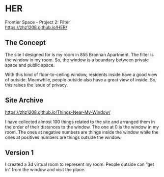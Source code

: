 # HER
Frontier Space - Project 2: Filter
<br>https://zhz1208.github.io/HER/

## The Concept
The site I designed for is my room in 855 Brannan Apartment. The filter is the window in my room. So, the window is a boundary between private space and public space.

With this kind of floor-to-ceiling window, residents inside have a good view of outside. Meanwhile, people outside also have a great view of inside. So, this raises the issue of privacy. 

## Site Archive
https://zhz1208.github.io/Things-Near-My-Window/

I have collected almost 100 things related to the site and arranged them in the order of their distances to the window. The one at 0 is the window in my room. The ones at negative numbers are things inside the window while the ones at positives numbers are things outside the window. 

## Version 1
I created a 3d virtual room to represent my room. People outside can “get in” from the window and visit the place.

